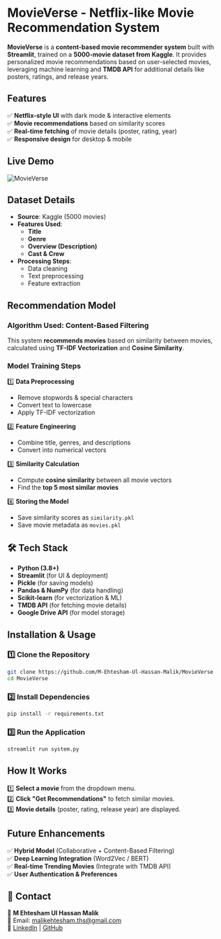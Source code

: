 
# MovieVerse - Netflix-like Movie Recommendation System  

**MovieVerse** is a **content-based movie recommender system** built with **Streamlit**, trained on a **5000-movie dataset from Kaggle**. It provides personalized movie recommendations based on user-selected movies, leveraging machine learning and **TMDB API** for additional details like posters, ratings, and release years.  


## Features  
✅ **Netflix-style UI** with dark mode & interactive elements  
✅ **Movie recommendations** based on similarity scores  
✅ **Real-time fetching** of movie details (poster, rating, year)  
✅ **Responsive design** for desktop & mobile  



## Live Demo  
![MovieVerse](https://mymovieverse.streamlit.app/)  



## Dataset Details  

- **Source**: Kaggle (5000 movies)  
- **Features Used**:  
  - **Title**  
  - **Genre**  
  - **Overview (Description)**   
  - **Cast & Crew**   
- **Processing Steps**:  
  - Data cleaning  
  - Text preprocessing  
  - Feature extraction  

## Recommendation Model  

### Algorithm Used: Content-Based Filtering

This system **recommends movies** based on similarity between movies, calculated using **TF-IDF Vectorization** and **Cosine Similarity**.  

###  **Model Training Steps**  
1️⃣ **Data Preprocessing**  
   - Remove stopwords & special characters  
   - Convert text to lowercase  
   - Apply TF-IDF vectorization  
   
2️⃣ **Feature Engineering**  
   - Combine title, genres, and descriptions  
   - Convert into numerical vectors  

3️⃣ **Similarity Calculation**  
   - Compute **cosine similarity** between all movie vectors  
   - Find the **top 5 most similar movies**  

4️⃣ **Storing the Model**  
   - Save similarity scores as `similarity.pkl`  
   - Save movie metadata as `movies.pkl`  

## 🛠️ Tech Stack  
- **Python (3.8+)**  
- **Streamlit** (for UI & deployment)  
- **Pickle** (for saving models)  
- **Pandas & NumPy** (for data handling)  
- **Scikit-learn** (for vectorization & ML)  
- **TMDB API** (for fetching movie details)  
- **Google Drive API** (for model storage)  



## Installation & Usage  

### 1️⃣ **Clone the Repository**  
```bash
git clone https://github.com/M-Ehtesham-Ul-Hassan-Malik/MovieVerse
cd MovieVerse
```

### 2️⃣ **Install Dependencies**  
```bash
pip install -r requirements.txt
```

### 3️⃣ **Run the Application**  
```bash
streamlit run system.py
```


## How It Works  
1️⃣ **Select a movie** from the dropdown menu.  
2️⃣ **Click "Get Recommendations"** to fetch similar movies.  
3️⃣ **Movie details** (poster, rating, release year) are displayed.  


## Future Enhancements  
✅ **Hybrid Model** (Collaborative + Content-Based Filtering)  
✅ **Deep Learning Integration** (Word2Vec / BERT)  
✅ **Real-time Trending Movies** (Integrate with TMDB API)  
✅ **User Authentication & Preferences**  




## 📧 Contact  
👤 **M Ehtesham Ul Hassan Malik**  
📧 Email: malikehtesham.ths@gmail.com  
🔗 [LinkedIn](https://www.linkedin.com/in/m-ehtesham-ul-hassan-malik/) | [GitHub](https://github.com/M-Ehtesham-Ul-Hassan-Malik/)  

